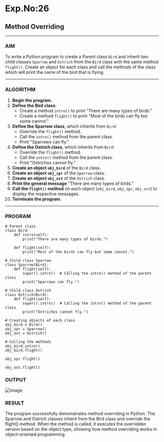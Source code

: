 # Exp.No:26  
## Method Overriding

---

### AIM  
To write a Python program to create a Parent class `Bird` and inherit two child classes `Sparrow` and `Ostrich` from the `Bird` class with the same method `flight()`. Create an object for each class and call the methods of the class which will print the name of the bird that is flying.

---

### ALGORITHM

1. **Begin the program.**
2. **Define the Bird class**:
   - Create a method `intro()` to print "There are many types of birds."
   - Create a method `flight()` to print "Most of the birds can fly but some cannot."
3. **Define the Sparrow class**, which inherits from `Bird`:
   - Override the `flight()` method.
   - Call the `intro()` method from the parent class.
   - Print "Sparrows can fly."
4. **Define the Ostrich class**, which inherits from `Bird`:
   - Override the `flight()` method.
   - Call the `intro()` method from the parent class.
   - Print "Ostriches cannot fly."
5. **Create an object `obj_bird`** of the `Bird` class.
6. **Create an object `obj_spr`** of the `Sparrow` class.
7. **Create an object `obj_ost`** of the `Ostrich` class.
8. **Print the general message** "There are many types of birds."
9. **Call the `flight()` method** on each object (`obj_bird`, `obj_spr`, `obj_ost`) to display the respective messages.
10. **Terminate the program.**

---

### PROGRAM

```
# Parent class
class Bird:
    def intro(self):
        print("There are many types of birds.")
        
    def flight(self):
        print("Most of the birds can fly but some cannot.")

# Child class Sparrow
class Sparrow(Bird):
    def flight(self):
        super().intro()  # Calling the intro() method of the parent class
        print("Sparrows can fly.")

# Child class Ostrich
class Ostrich(Bird):
    def flight(self):
        super().intro()  # Calling the intro() method of the parent class
        print("Ostriches cannot fly.")

# Creating objects of each class
obj_bird = Bird()
obj_spr = Sparrow()
obj_ost = Ostrich()

# Calling the methods
obj_bird.intro()
obj_bird.flight()

obj_spr.flight()

obj_ost.flight()

```

### OUTPUT
![image](https://github.com/user-attachments/assets/e27e35b0-6710-402e-84f4-2a295298d23c)


### RESULT
The program successfully demonstrates method overriding in Python. The Sparrow and Ostrich classes inherit from the Bird class and override the flight() method. When the method is called, it executes the overridden version based on the object type, showing how method overriding works in object-oriented programming.


